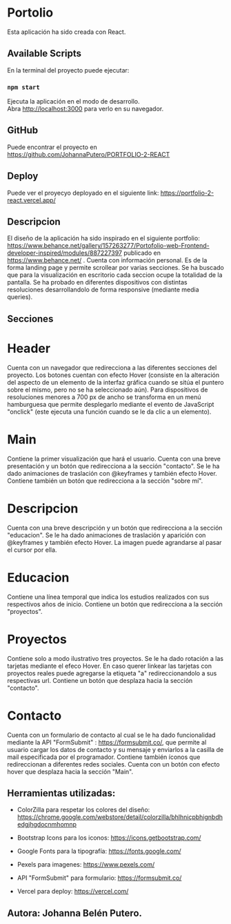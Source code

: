 # Portolio

Esta aplicación ha sido creada con React.

## Available Scripts

En la terminal del proyecto puede ejecutar:

### `npm start`

Ejecuta la aplicación en el modo de desarrollo.\
Abra [http://localhost:3000](http://localhost:3000) para verlo en su navegador.

## GitHub

Puede encontrar el proyecto en https://github.com/JohannaPutero/PORTFOLIO-2-REACT

## Deploy

Puede ver el proyecyo deployado en el siguiente link: https://portfolio-2-react.vercel.app/

## Descripcion

El diseño de la aplicación ha sido inspirado en el siguiente portfolio: https://www.behance.net/gallery/157263277/Portofolio-web-Frontend-developer-inspired/modules/887227397 publicado en  https://www.behance.net/ . Cuenta con información personal. Es de la forma landing page y permite scrollear por varias secciones. Se ha buscado que para la visualización en escritorio cada seccion ocupe la totalidad de la pantalla.
Se ha probado en diferentes dispositivos con distintas resoluciones desarrollandolo de forma responsive (mediante media queries).

## Secciones

# Header

Cuenta con un navegador que redirecciona a las diferentes secciones del proyecto. Los botones cuentan con efecto Hover (consiste en la alteración del aspecto de un elemento de la interfaz gráfica​ cuando se sitúa el puntero sobre el mismo, pero no se ha seleccionado aún). Para dispositivos de resoluciones menores a 700 px de ancho se transforma en un menú hamburguesa que permite desplegarlo mediante el evento de JavaScript "onclick" (este ejecuta una función cuando se le da clic a un elemento).

# Main

Contiene la primer visualización que hará el usuario. Cuenta con una breve presentación y un botón que redirecciona a la sección "contacto". Se le ha dado animaciones de traslación con @keyframes y también efecto Hover. Contiene también un botón que redirecciona a la sección "sobre mí". 

# Descripcion

 Cuenta con una breve descripción y un botón que redirecciona a la sección "educacion". Se le ha dado animaciones de traslación y aparición con @keyframes y también efecto Hover. La imagen puede agrandarse al pasar el cursor por ella.

# Educacion

Contiene una línea temporal que indica los estudios realizados con sus respectivos años de inicio. Contiene un botón que redirecciona a la sección "proyectos". 

# Proyectos

Contiene solo a modo ilustrativo tres proyectos. Se le ha dado rotación a las tarjetas mediante el efeco Hover. En caso querer linkear las tarjetas con proyectos reales puede agregarse la etiqueta "a" redireccionandolo a sus respectivas url.
Contiene un botón que desplaza hacia la sección "contacto". 

# Contacto

Cuenta con un formulario de contacto al cual se le ha dado funcionalidad mediante la API "FormSubmit" : https://formsubmit.co/, que permite al usuario cargar los datos de contacto y su mensaje y enviarlos a la casilla de mail especificada por el programador.
Contiene también íconos que redireccionan a diferentes redes sociales.
Cuenta con un botón con efecto hover que desplaza hacia la sección "Main". 


## Herramientas utilizadas: 

- ColorZilla para respetar los colores del diseño: https://chrome.google.com/webstore/detail/colorzilla/bhlhnicpbhignbdhedgjhgdocnmhomnp

- Bootstrap Icons para los iconos: https://icons.getbootstrap.com/

- Google Fonts para la tipografía: https://fonts.google.com/

- Pexels para imagenes: https://www.pexels.com/

- API "FormSubmit" para formulario: https://formsubmit.co/

- Vercel para deploy: https://vercel.com/


## Autora: Johanna Belén Putero.

